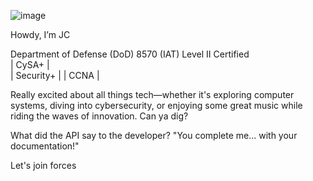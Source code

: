  ![image](https://github.com/user-attachments/assets/c7c21212-873a-4a52-962f-5fb6fb7939d0)

Howdy, I’m JC 
  
Department of Defense (DoD) 8570 (IAT) Level II Certified
<br>|     CySA+     |<br/>
|   Security+   |
|      CCNA     |

Really excited about all things tech—whether it's exploring computer systems, diving into cybersecurity, or enjoying some great music while riding the waves of innovation. Can ya dig?

What did the API say to the developer? "You complete me... with your documentation!" 

Let's join forces
  

<!---
colomoj/colomoj is a ✨ special ✨ repository because its `README.md` (this file) appears on your GitHub profile.
You can click the Preview link to take a look at your changes.
--->
